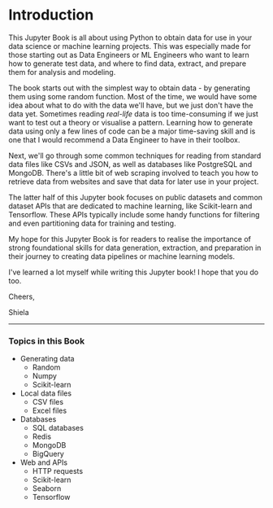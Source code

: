 # Introduction

This Jupyter Book is all about using Python to obtain data for use in your data science or machine learning projects. This was especially made for those starting out as Data Engineers or ML Engineers who want to learn how to generate test data, and where to find data, extract, and prepare them for analysis and modeling.

The book starts out with the simplest way to obtain data - by generating them using some random function. Most of the time, we would have some idea about what to do with the data we'll have, but we just don't have the data yet. Sometimes reading _real-life_ data is too time-consuming if we just want to test out a theory or visualise a pattern. Learning how to generate data using only a few lines of code can be a major time-saving skill and is one that I would recommend a Data Engineer to have in their toolbox.

Next, we'll go through some common techniques for reading from standard data files like CSVs and JSON, as well as databases like PostgreSQL and MongoDB. There's a little bit of web scraping involved to teach you how to retrieve data from websites and save that data for later use in your project.

The latter half of this Jupyter book focuses on public datasets and common dataset APIs that are dedicated to machine learning, like Scikit-learn and Tensorflow. These APIs typically include some handy functions for filtering and even partitioning data for training and testing.

My hope for this Jupyter Book is for readers to realise the importance of strong foundational skills for data generation, extraction, and preparation in their journey to creating data pipelines or machine learning models.

I've learned a lot myself while writing this Jupyter book! I hope that you do too.

Cheers,

Shiela


---

### Topics in this Book

- Generating data
    - Random
    - Numpy
    - Scikit-learn
- Local data files
    - CSV files
    - Excel files
- Databases
    - SQL databases
    - Redis
    - MongoDB
    - BigQuery
- Web and APIs
    - HTTP requests
    - Scikit-learn
    - Seaborn
    - Tensorflow



```{tableofcontents}
```
